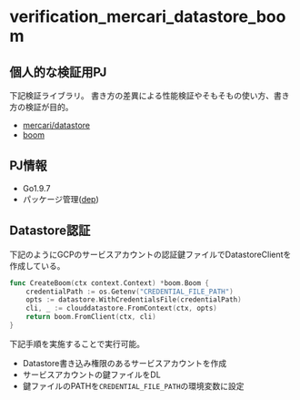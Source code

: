 # verification_mercari_datastore_boom

## 個人的な検証用PJ

下記検証ライブラリ。
書き方の差異による性能検証やそもそもの使い方、書き方の検証が目的。

- [mercari/datastore](https://github.com/mercari/datastore)
- [boom](https://github.com/mercari/datastore/tree/master/boom) 

## PJ情報

- Go1.9.7
- パッケージ管理([dep](https://github.com/golang/dep))

## Datastore認証

下記のようにGCPのサービスアカウントの認証鍵ファイルでDatastoreClientを作成している。

```go
func CreateBoom(ctx context.Context) *boom.Boom {
	credentialPath := os.Getenv("CREDENTIAL_FILE_PATH")
	opts := datastore.WithCredentialsFile(credentialPath)
	cli, _ := clouddatastore.FromContext(ctx, opts)
	return boom.FromClient(ctx, cli)
}
```

下記手順を実施することで実行可能。

- Datastore書き込み権限のあるサービスアカウントを作成
- サービスアカウントの鍵ファイルをDL
- 鍵ファイルのPATHを`CREDENTIAL_FILE_PATH`の環境変数に設定

